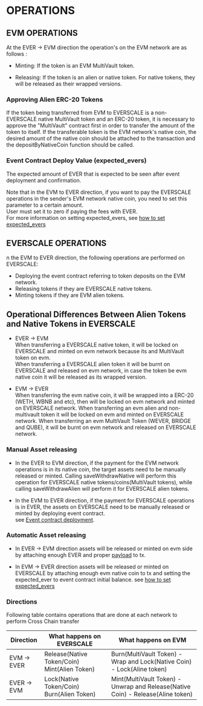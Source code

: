 # OPERATIONS

## EVM OPERATIONS

At the EVER -> EVM direction the operation's on the EVM network are as follows :

- Minting: If the token is an EVM MultiVault token.

- Releasing: If the token is an alien or native token. For native tokens, they will be released as their wrapped versions.

### Approving Alien ERC-20 Tokens

If the token being transferred from EVM to EVERSCALE is a non-EVERSCALE native MultiVault token and an ERC-20 token, it is necessary to approve the "MultiVault" contract first in order to transfer the amount of the token to itself. If the transferable token is the EVM network's native coin, the desired amount of the native coin should be attached to the transaction and the depositByNativeCoin function should be called.

### Event Contract Deploy Value (expected_evers)

The expected amount of EVER that is expected to be seen after event deployment and confirmation.

Note that in the EVM to EVER direction, if you want to pay the EVERSCALE operations in the sender's EVM network native coin, you need to set this parameter to a certain amount. \
User must set it to zero if paying the fees with EVER. \
 For more information on setting expected_evers, see [how to set expected_evers](../FAQ.md##how-to-set-expected_evers)

## EVERSCALE OPERATIONS

n the EVM to EVER direction, the following operations are performed on EVERSCALE:

- Deploying the event contract referring to token deposits on the EVM network.
- Releasing tokens if they are EVERSCALE native tokens.
- Minting tokens if they are EVM alien tokens.

## Operational Differences Between Alien Tokens and Native Tokens in EVERSCALE

- EVER -> EVM \
  When transferring a EVERSCALE native token, it will be locked on EVERSCALE and minted on evm network because its and MultiVault token on evm.\
  When transferring a EVERSCALE alien token it will be burnt on EVERSCALE and released on evm network, in case the token be evm native coin it will be released as its wrapped version.

- EVM -> EVER \
  When transferring the evm native coin, it will be wrapped into a ERC-20 (WETH, WBNB and etc), then will be locked on evm network and minted on EVERSCALE network.
  When transferring an evm alien and non-multivault token it will be locked on evm and minted on EVERSCALE network.
  When transferring an evm MultiVault Token (WEVER, BRIDGE and QUBE), it will be burnt on evm network and released on EVERSCALE network.

### Manual Asset releasing

- In the EVER to EVM direction, if the payment for the EVM network operations is in its native coin, the target assets need to be manually released or minted. Calling saveWithdrawNative will perform this operation for EVERSCALE native tokens/coins(MultiVault tokens), while calling saveWithdrawAlien will perform it for EVERSCALE alien tokens.

- In the EVM to EVER direction, if the payment for EVERSCALE operations is in EVER, the assets on EVERSCALE need to be manually released or minted by deploying event contract. \
  see [Event contract deployment](../scripts/deployEvents/).

### Automatic Asset releasing

- In EVER -> EVM direction assets will be released or minted on evm side by attaching enough EVER and proper [payload](./Payloads.md) to tx.

- In EVM -> EVER direction assets will be released or minted on EVERSCALE by attaching enough evm native coin to tx and setting the expected_ever to event contract initial balance. see [how to set expected_evers](../FAQ.md#how-to-set-expected_evers)

### Directions

Following table contains operations that are done at each network to perform Cross Chain transfer

| Direction   | What happens on EVERSCALE                    | What happens on EVM                                                             |
| ----------- | -------------------------------------------- | ------------------------------------------------------------------------------- |
| EVM -> EVER | Release(Native Token/Coin) Mint(Alien Token) | Burn(MultiVault Token) - Wrap and Lock(Native Coin) - Lock(Aline token)         |
| EVER -> EVM | Lock(Native Token/Coin) Burn(Alien Token)    | Mint(MultiVault Token) - Unwrap and Release(Native Coin) - Release(Aline token) |
